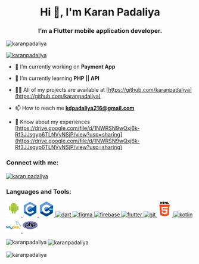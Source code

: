 <h1 align="center">Hi 👋, I'm Karan Padaliya</h1>
<h3 align="center">I’m a Flutter mobile application developer.</h3>

<p align="left"> <img src="https://komarev.com/ghpvc/?username=karanpadaliya&label=Profile%20views&color=0e75b6&style=flat" alt="karanpadaliya" /> </p>

<p align="left"> <a href="https://github.com/ryo-ma/github-profile-trophy"><img src="https://github-profile-trophy.vercel.app/?username=karanpadaliya" alt="karanpadaliya" /></a> </p>

- 🔭 I’m currently working on **Payment App**

- 🌱 I’m currently learning **PHP || API**

- 👨‍💻 All of my projects are available at [https://github.com/karanpadaliya](https://github.com/karanpadaliya)

- 📫 How to reach me **kdpadaliya216@gmail.com**

- 📄 Know about my experiences [https://drive.google.com/file/d/1NWRSN9wQxj6k-Rf3JJsgyp6TLNVyNSjP/view?usp=sharing](https://drive.google.com/file/d/1NWRSN9wQxj6k-Rf3JJsgyp6TLNVyNSjP/view?usp=sharing)

<h3 align="left">Connect with me:</h3>
<p align="left">
<a href="https://linkedin.com/in/karan-padaliya-73aaa81b4/" target="blank"><img align="center" src="https://raw.githubusercontent.com/rahuldkjain/github-profile-readme-generator/master/src/images/icons/Social/linked-in-alt.svg" alt="karan padaliya" height="30" width="40" /></a>
</p>

<h3 align="left">Languages and Tools:</h3>
<p align="left"> <a href="https://developer.android.com" target="_blank" rel="noreferrer"> <img src="https://raw.githubusercontent.com/devicons/devicon/master/icons/android/android-original-wordmark.svg" alt="android" width="40" height="40"/> </a> <a href="https://www.cprogramming.com/" target="_blank" rel="noreferrer"> <img src="https://raw.githubusercontent.com/devicons/devicon/master/icons/c/c-original.svg" alt="c" width="40" height="40"/> </a> <a href="https://www.w3schools.com/cpp/" target="_blank" rel="noreferrer"> <img src="https://raw.githubusercontent.com/devicons/devicon/master/icons/cplusplus/cplusplus-original.svg" alt="cplusplus" width="40" height="40"/> </a> <a href="https://dart.dev" target="_blank" rel="noreferrer"> <img src="https://www.vectorlogo.zone/logos/dartlang/dartlang-icon.svg" alt="dart" width="40" height="40"/> </a> <a href="https://www.figma.com/" target="_blank" rel="noreferrer"> <img src="https://www.vectorlogo.zone/logos/figma/figma-icon.svg" alt="figma" width="40" height="40"/> </a> <a href="https://firebase.google.com/" target="_blank" rel="noreferrer"> <img src="https://www.vectorlogo.zone/logos/firebase/firebase-icon.svg" alt="firebase" width="40" height="40"/> </a> <a href="https://flutter.dev" target="_blank" rel="noreferrer"> <img src="https://www.vectorlogo.zone/logos/flutterio/flutterio-icon.svg" alt="flutter" width="40" height="40"/> </a> <a href="https://git-scm.com/" target="_blank" rel="noreferrer"> <img src="https://www.vectorlogo.zone/logos/git-scm/git-scm-icon.svg" alt="git" width="40" height="40"/> </a> <a href="https://www.w3.org/html/" target="_blank" rel="noreferrer"> <img src="https://raw.githubusercontent.com/devicons/devicon/master/icons/html5/html5-original-wordmark.svg" alt="html5" width="40" height="40"/> </a> <a href="https://kotlinlang.org" target="_blank" rel="noreferrer"> <img src="https://www.vectorlogo.zone/logos/kotlinlang/kotlinlang-icon.svg" alt="kotlin" width="40" height="40"/> </a> <a href="https://www.mysql.com/" target="_blank" rel="noreferrer"> <img src="https://raw.githubusercontent.com/devicons/devicon/master/icons/mysql/mysql-original-wordmark.svg" alt="mysql" width="40" height="40"/> </a> <a href="https://www.php.net" target="_blank" rel="noreferrer"> <img src="https://raw.githubusercontent.com/devicons/devicon/master/icons/php/php-original.svg" alt="php" width="40" height="40"/> </a> </p>

<p><img align="left" src="https://github-readme-stats.vercel.app/api/top-langs?username=karanpadaliya&show_icons=true&locale=en&layout=compact" alt="karanpadaliya" /></p>

<p>&nbsp;<img align="center" src="https://github-readme-stats.vercel.app/api?username=karanpadaliya&show_icons=true&locale=en" alt="karanpadaliya" /></p>

<p><img align="center" src="https://github-readme-streak-stats.herokuapp.com/?user=karanpadaliya&" alt="karanpadaliya" /></p>
